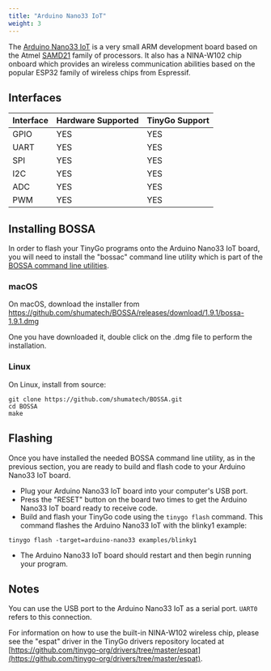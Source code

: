 ```yaml
---
title: "Arduino Nano33 IoT"
weight: 3
---
```


The [Arduino Nano33 IoT](https://store.arduino.cc/nano-33-iot) is a very small ARM development board based on the Atmel [SAMD21](https://www.microchip.com/wwwproducts/en/ATSAMD21G18) family of processors. It also has a NINA-W102 chip onboard which provides an wireless communication abilities based on the popular ESP32 family of wireless chips from Espressif.

## Interfaces

| Interface | Hardware Supported | TinyGo Support |
| --------- | ------------- | ----- |
| GPIO      | YES | YES |
| UART      | YES | YES |
| SPI      | YES | YES |
| I2C      | YES | YES |
| ADC      | YES | YES |
| PWM      | YES | YES |

## Installing BOSSA

In order to flash your TinyGo programs onto the Arduino Nano33 IoT board, you will need to install the "bossac" command line utility which is part of the [BOSSA command line utilities](https://github.com/shumatech/BOSSA).

### macOS

On macOS, download the installer from https://github.com/shumatech/BOSSA/releases/download/1.9.1/bossa-1.9.1.dmg

One you have downloaded it, double click on the .dmg file to perform the installation.

### Linux

On Linux, install from source:

```shell
git clone https://github.com/shumatech/BOSSA.git
cd BOSSA
make
```

## Flashing

Once you have installed the needed BOSSA command line utility, as in the previous section, you are ready to build and flash code to your Arduino Nano33 IoT board.

- Plug your Arduino Nano33 IoT board into your computer's USB port.
- Press the "RESET" button on the board two times to get the Arduino Nano33 IoT board ready to receive code.
- Build and flash your TinyGo code using the `tinygo flash` command. This command flashes the Arduino Nano33 IoT with the blinky1 example:

```
tinygo flash -target=arduino-nano33 examples/blinky1
```

- The Arduino Nano33 IoT board should restart and then begin running your program.

## Notes

You can use the USB port to the Arduino Nano33 IoT as a serial port. `UART0` refers to this connection.

For information on how to use the built-in NINA-W102 wireless chip, please see the "espat" driver in the TinyGo drivers repository located at [https://github.com/tinygo-org/drivers/tree/master/espat](https://github.com/tinygo-org/drivers/tree/master/espat).

